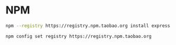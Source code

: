 # NPM

```bash
npm --registry https://registry.npm.taobao.org install express
```



```bash
npm config set registry https://registry.npm.taobao.org
```